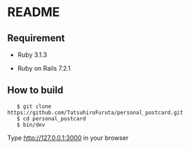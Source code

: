 # README

## Requirement

* Ruby 3.1.3

* Ruby on Rails 7.2.1

## How to build
 ```
    $ git clone https://github.com/TatsuhiroFuruta/personal_postcard.git
    $ cd personal_postcard
    $ bin/dev
 ```

 Type http://127.0.0.1:3000 in your browser
<!-- * System dependencies 
  - bootsnap 
  - brakeman 
  - capybara 
  - carrierwave 
  - debug 
  - devise 
  - devise-i18n 
  - devise-i18n-views 
  - dotenv-rails 
  - error_highlight (>= 0.4.0) 
  - importmap-rails 
  - jbuilder
  - kaminari
  - puma (>= 5.0)
  - rails (~> 7.2.1)
  - ransack
  - rubocop-rails-omakase
  - selenium-webdriver
  - sprockets-rails
  - sqlite3 (>= 1.4)
  - stimulus-rails
  - tailwindcss-rails
  - turbo-rails
  - tzinfo-data
  - web-console

* Configuration

* Database creation

* Database initialization

* How to run the test suite

* Services (job queues, cache servers, search engines, etc.)

* Deployment instructions

* ... -->
